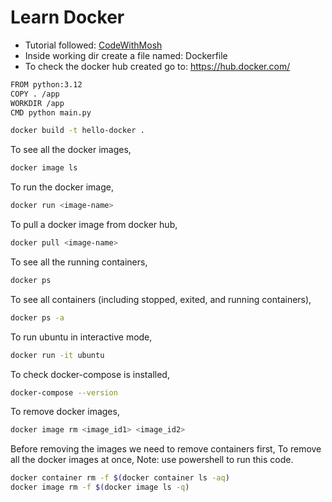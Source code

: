 # Learn Docker

- Tutorial followed: [CodeWithMosh](https://www.youtube.com/watch?v=pTFZFxd4hOI)
- Inside working dir create a file named: Dockerfile
- To check the docker hub created go to: https://hub.docker.com/

```sh
FROM python:3.12
COPY . /app
WORKDIR /app
CMD python main.py
```

```sh
docker build -t hello-docker .
```

To see all the docker images,
```sh
docker image ls
```

To run the docker image,
```sh
docker run <image-name>
```

To pull a docker image from docker hub,
```sh 
docker pull <image-name>
```

To see all the running containers,
```sh
docker ps
```

To see all containers (including stopped, exited, and running containers),
```sh
docker ps -a
```

To run ubuntu in interactive mode,
```sh
docker run -it ubuntu
```

To check docker-compose is installed,
```sh
docker-compose --version
```

To remove docker images,
```sh
docker image rm <image_id1> <image_id2>
```

Before removing the images we need to remove containers first,
To remove all the docker images at once,
Note: use powershell to run this code.
```sh
docker container rm -f $(docker container ls -aq)
docker image rm -f $(docker image ls -q)
```